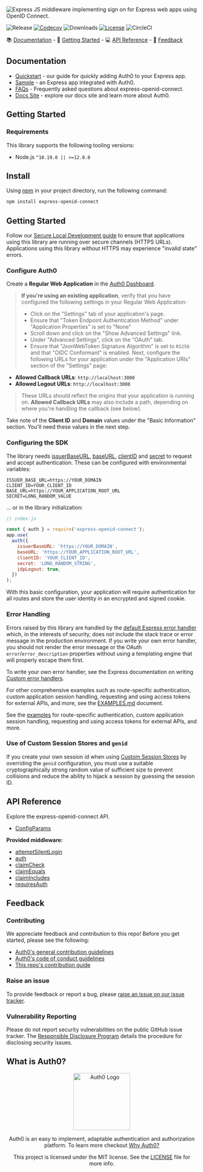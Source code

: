 ![Express JS middleware implementing sign on for Express web apps using OpenID Connect.](https://cdn.auth0.com/website/sdks/banner/express-openid-connect-banner.png)

![Release](https://img.shields.io/npm/v/express-openid-connect)
[![Codecov](https://img.shields.io/codecov/c/github/auth0/express-openid-connect)](https://codecov.io/gh/auth0/express-openid-connect)
![Downloads](https://img.shields.io/npm/dw/express-openid-connect)
[![License](https://img.shields.io/:license-mit-blue.svg?style=flat)](https://opensource.org/licenses/MIT)
![CircleCI](https://img.shields.io/circleci/build/github/auth0/express-openid-connect)

📚 [Documentation](#documentation) - 🚀 [Getting Started](#getting-started) - 💻 [API Reference](#api-reference) - 💬 [Feedback](#feedback)

## Documentation

- [Quickstart](https://auth0.com/docs/quickstart/webapp/express) - our guide for quickly adding Auth0 to your Express app.
- [Sample](https://github.com/auth0-samples/auth0-express-webapp-sample/tree/master/01-Login) - an Express app integrated with Auth0.
- [FAQs](https://github.com/auth0/express-openid-connect/blob/master/FAQ.md) - Frequently asked questions about express-openid-connect.
- [Docs Site](https://auth0.com/docs) - explore our docs site and learn more about Auth0.

## Getting Started

### Requirements

This library supports the following tooling versions:

- Node.js `^10.19.0 || >=12.0.0`

## Install

Using [npm](https://npmjs.org) in your project directory, run the following command:

```bash
npm install express-openid-connect
```

## Getting Started

Follow our [Secure Local Development guide](https://auth0.com/docs/libraries/secure-local-development) to ensure that applications using this library are running over secure channels (HTTPS URLs). Applications using this library without HTTPS may experience "invalid state" errors.

### Configure Auth0

Create a **Regular Web Application** in the [Auth0 Dashboard](https://manage.auth0.com/#/applications).

> **If you're using an existing application**, verify that you have configured the following settings in your Regular Web Application:
>
> - Click on the "Settings" tab of your application's page.
> - Ensure that "Token Endpoint Authentication Method" under "Application Properties" is set to "None"
> - Scroll down and click on the "Show Advanced Settings" link.
> - Under "Advanced Settings", click on the "OAuth" tab.
> - Ensure that "JsonWebToken Signature Algorithm" is set to `RS256` and that "OIDC Conformant" is enabled.
>   Next, configure the following URLs for your application under the "Application URIs" section of the "Settings" page:

- **Allowed Callback URLs**: `http://localhost:3000`
- **Allowed Logout URLs**: `http://localhost:3000`

> These URLs should reflect the origins that your application is running on. **Allowed Callback URLs** may also include a path, depending on where you're handling the callback (see below).

Take note of the **Client ID** and **Domain** values under the "Basic Information" section. You'll need these values in the next step.

### Configuring the SDK

The library needs [issuerBaseURL](https://auth0.github.io/express-openid-connect/interfaces/ConfigParams.html#issuerbaseurl), [baseURL](https://auth0.github.io/express-openid-connect/interfaces/ConfigParams.html#baseurl), [clientID](https://auth0.github.io/express-openid-connect/interfaces/ConfigParams.html#clientid) and [secret](https://auth0.github.io/express-openid-connect/interfaces/ConfigParams.html#secret) to request and accept authentication. These can be configured with environmental variables:

```text
ISSUER_BASE_URL=https://YOUR_DOMAIN
CLIENT_ID=YOUR_CLIENT_ID
BASE_URL=https://YOUR_APPLICATION_ROOT_URL
SECRET=LONG_RANDOM_VALUE
```

... or in the library initialization:

```js
// index.js

const { auth } = require('express-openid-connect');
app.use(
  auth({
    issuerBaseURL: 'https://YOUR_DOMAIN',
    baseURL: 'https://YOUR_APPLICATION_ROOT_URL',
    clientID: 'YOUR_CLIENT_ID',
    secret: 'LONG_RANDOM_STRING',
    idpLogout: true,
  })
);
```

With this basic configuration, your application will require authentication for all routes and store the user identity in an encrypted and signed cookie.

### Error Handling

Errors raised by this library are handled by the [default Express error handler](https://expressjs.com/en/guide/error-handling.html#the-default-error-handler) which, in the interests of security, does not include the stack trace or error message in the production environment. If you write your own error handler, you should not render the error message or the OAuth `error`/`error_description` properties without using a templating engine that will properly escape them first.

To write your own error handler, see the Express documentation on writing [Custom error handlers](https://expressjs.com/en/guide/error-handling.html#writing-error-handlers).

For other comprehensive examples such as route-specific authentication, custom application session handling, requesting and using access tokens for external APIs, and more, see the [EXAMPLES.md](https://github.com/auth0/express-openid-connect/blob/master/EXAMPLES.md) document.

See the [examples](https://github.com/auth0/express-openid-connect/blob/master/EXAMPLES.md) for route-specific authentication, custom application session handling, requesting and using access tokens for external APIs, and more.

### Use of Custom Session Stores and `genid`

If you create your own session id when using [Custom Session Stores](https://github.com/auth0/express-openid-connect/blob/master/EXAMPLES.md#9-use-a-custom-session-store) by overriding the `genid` configuration, you must use a suitable cryptographically strong random value of sufficient size to prevent collisions and reduce the ability to hijack a session by guessing the session ID.

## API Reference

Explore the express-openid-connect API.

- [ConfigParams](https://auth0.github.io/express-openid-connect/interfaces/ConfigParams.html)

**Provided middleware:**

- [attemptSilentLogin](https://auth0.github.io/express-openid-connect/functions/attemptSilentLogin.html)
- [auth](https://auth0.github.io/express-openid-connect/functions/auth.html)
- [claimCheck](https://auth0.github.io/express-openid-connect/functions/claimCheck.html)
- [claimEquals](https://auth0.github.io/express-openid-connect/functions/claimEquals.html)
- [claimIncludes](https://auth0.github.io/express-openid-connect/functions/claimIncludes.html)
- [requiresAuth](https://auth0.github.io/express-openid-connect/functions/requiresAuth.html)

## Feedback

### Contributing

We appreciate feedback and contribution to this repo! Before you get started, please see the following:

- [Auth0's general contribution guidelines](https://github.com/auth0/open-source-template/blob/master/GENERAL-CONTRIBUTING.md)
- [Auth0's code of conduct guidelines](https://github.com/auth0/open-source-template/blob/master/CODE-OF-CONDUCT.md)
- [This repo's contribution guide](https://github.com/auth0/express-openid-connect/blob/master/CONTRIBUTING.md)

### Raise an issue

To provide feedback or report a bug, please [raise an issue on our issue tracker](https://github.com/auth0/express-openid-connect/issues).

### Vulnerability Reporting

Please do not report security vulnerabilities on the public GitHub issue tracker. The [Responsible Disclosure Program](https://auth0.com/whitehat) details the procedure for disclosing security issues.

## What is Auth0?

<p align="center">
  <picture>
    <source media="(prefers-color-scheme: dark)" srcset="https://cdn.auth0.com/website/sdks/logos/auth0_dark_mode.png" width="150">
    <source media="(prefers-color-scheme: light)" srcset="https://cdn.auth0.com/website/sdks/logos/auth0_light_mode.png" width="150">
    <img alt="Auth0 Logo" src="https://cdn.auth0.com/website/sdks/logos/auth0_light_mode.png" width="150">
  </picture>
</p>
<p align="center">
  Auth0 is an easy to implement, adaptable authentication and authorization platform. To learn more checkout <a href="https://auth0.com/why-auth0">Why Auth0?</a>
</p>
<p align="center">
  This project is licensed under the MIT license. See the <a href="https://github.com/auth0/express-openid-connect/blob/master/LICENSE"> LICENSE</a> file for more info.
</p>
